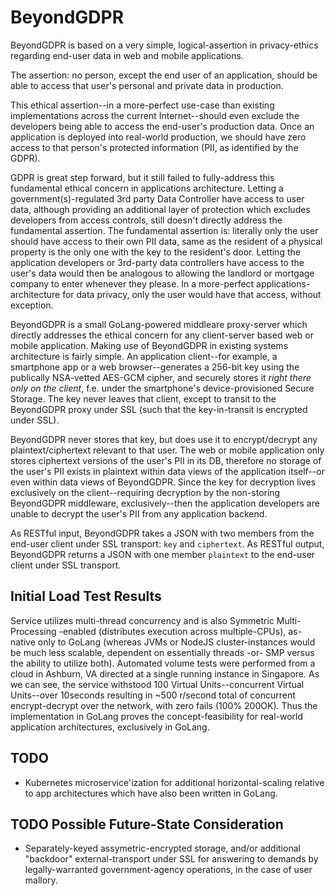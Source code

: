 # BeyondGDPR

BeyondGDPR is based on a very simple, logical-assertion in privacy-ethics regarding end-user data in web and mobile applications.

The assertion: no person, except the end user of an application, should be able to access that user's personal and private data in production. 

This ethical assertion--in a more-perfect use-case than existing implementations across the current Internet--should even exclude the developers being able to access the end-user's production data. Once an application is deployed into real-world production, we should have zero access to that person's protected information (PII, as identified by the GDPR).

GDPR is great step forward, but it still failed to fully-address this fundamental ethical concern in applications architecture. Letting a government(s)-regulated 3rd party Data Controller have access to user data, although providing an additional layer of protection which excludes developers from access controls, still doesn't directly address the fundamental assertion. The fundamental assertion is: literally only the user should have access to their own PII data, same as the resident of a physical property is the only one with the key to the resident's door. Letting the application developers or 3rd-party data controllers have access to the user's data would then be analogous to allowing the landlord or mortgage company to enter whenever they please. In a more-perfect applications-architecture for data privacy, only the user would have that access, without exception.

BeyondGDPR is a small GoLang-powered middleare proxy-server which directly addresses the ethical concern for any client-server based web or mobile application. Making use of BeyondGDPR in existing systems architecture is fairly simple. An application client--for example, a smartphone app or a web browser--generates a 256-bit key using the publically NSA-vetted AES-GCM cipher, and securely stores it *right there only on the client*, f.e. under the smartphone's device-provisioned Secure Storage. The key never leaves that client, except to transit to the BeyondGDPR proxy under SSL (such that the key-in-transit is encrypted under SSL). 

BeyondGDPR never stores that key, but does use it to encrypt/decrypt any plaintext/ciphertext relevant to that user. The web or mobile application only stores ciphertext versions of the user's PII in its DB, therefore no storage of the user's PII exists in plaintext within data views of the application itself--or even within data views of BeyondGDPR. Since the key for decryption lives exclusively on the client--requiring decryption by the non-storing BeyondGDPR middleware, exclusively--then the application developers are unable to decrypt the user's PII from any application backend.

As RESTful input, BeyondGDPR takes a JSON with two members from the end-user client under SSL transport: `key` and `ciphertext`. As RESTful output, BeyondGDPR returns a JSON with one member `plaintext` to the end-user client under SSL transport.  

## Initial Load Test Results

Service utilizes multi-thread concurrency and is also Symmetric Multi-Processing -enabled (distributes execution across multiple-CPUs), as-native only to GoLang (whereas JVMs or NodeJS cluster-instances would be much less scalable, dependent on essentially threads -or- SMP versus the ability to utilize both). Automated volume tests were performed from a cloud in Ashburn, VA directed at a single running instance in Singapore. As we can see, the service withstood 100 Virtual Units--concurrent Virtual Units--over 10seconds resulting in ~500 r/second total of concurrent encrypt-decrypt over the network, with zero fails (100% 200OK). Thus the implementation in GoLang proves the concept-feasibility for real-world application architectures, exclusively in GoLang.

## TODO

- Kubernetes microservice'ization for additional horizontal-scaling relative to app architectures which have also been written in GoLang.

## TODO Possible Future-State Consideration

- Separately-keyed assymetric-encrypted storage, and/or additional "backdoor" external-transport under SSL for answering to demands by legally-warranted government-agency operations, in the case of user mallory.
